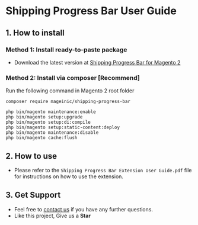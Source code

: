 # Shipping Progress Bar User Guide

## 1. How to install

### Method 1: Install ready-to-paste package

- Download the latest version at [Shipping Progress Bar for Magento 2](https://www.mageinic.com/shipping-progress-bar.html)

### Method 2: Install via composer [Recommend]

Run the following command in Magento 2 root folder

```
composer require mageinic/shipping-progress-bar

php bin/magento maintenance:enable
php bin/magento setup:upgrade
php bin/magento setup:di:compile
php bin/magento setup:static-content:deploy
php bin/magento maintenance:disable
php bin/magento cache:flush
```

## 2. How to use

- Please refer to the `Shipping Progress Bar Extension User Guide.pdf` file for instructions on how to use the extension.

## 3. Get Support

- Feel free to [contact us](https://www.mageinic.com/contact.html) if you have any further questions.
- Like this project, Give us a **Star**
